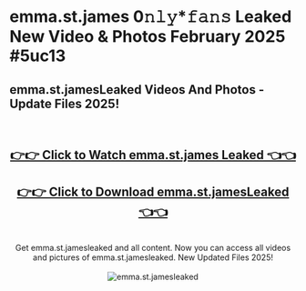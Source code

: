# emma.st.james 0𝚗𝚕𝚢*𝚏𝚊𝚗𝚜 Leaked New Video & Photos February 2025 #5uc13

<h2>emma.st.jamesLeaked Videos And Photos - Update Files 2025!</h2>
<br>
<div align="center">
<h2><a href="https://mediaupload.pro?title=emma.st.james&ref=11F" rel="nofollow">👉👉 Click to Watch emma.st.james Leaked 👈👈</a></h2>
<h2><a href="https://mediaupload.pro?title=emma.st.james&ref=11F" rel="nofollow">👉👉 Click to Download emma.st.jamesLeaked 👈👈</a></h2>
<br>
Get emma.st.jamesleaked and all content. Now you can access all videos and pictures of emma.st.jamesleaked. New Updated Files 2025!
<br>
<br>
<a href="https://mediaupload.pro?title=emma.st.james&ref=11F" rel="nofollow" data-target="animated-image.originalLink"><img src="https://i.ibb.co/Gkj2r4b/banner.png" alt="emma.st.jamesleaked" style="max-width: 100%; display: inline-block;" data-target="animated-image.originalImage"></a>
</div>
<br>

